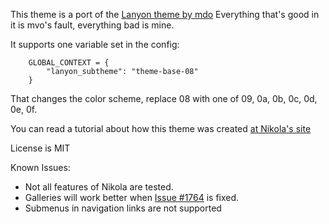 This theme is a port of the [Lanyon theme by mdo](http://lanyon.getpoole.com/) Everything that's good in it is mvo's fault, everything bad is mine.

It supports one variable set in the config:

```
    GLOBAL_CONTEXT = {
        "lanyon_subtheme": "theme-base-08"
    }
```

That changes the color scheme, replace 08 with one of 09, 0a, 0b, 0c, 0d, 0e, 0f.

You can read a tutorial about how this theme was created [at Nikola's site](https://getnikola.com/creating-a-theme.html)

License is MIT

Known Issues:

* Not all features of Nikola are tested.
* Galleries will work better when [Issue #1764](https://github.com/getnikola/nikola/issues/1764) is fixed.
* Submenus in navigation links are not supported
